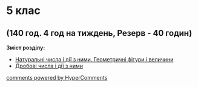 <div id="hypercomments_widget" class="js-hypercomments-widget invisible"></div>

# 5 клас

## (140 год. 4 год на тиждень, Резерв - 40 годин)

<b>Зміст розділу:</b><br>

<ul class="articles" type="disc">
    <li><a href="./nat_chysla.md">Натуральні числа і дії з ними. Геометричні фiгури і величини</a></li>
    <li><a href="./drobovy_chysla.md">Дробові числа і дії з ними</a></li>
</ul>

<div class="js-hypercomments-container">
<a href="http://hypercomments.com" class="hc-link" title="comments widget">comments powered by HyperComments</a>
</div>